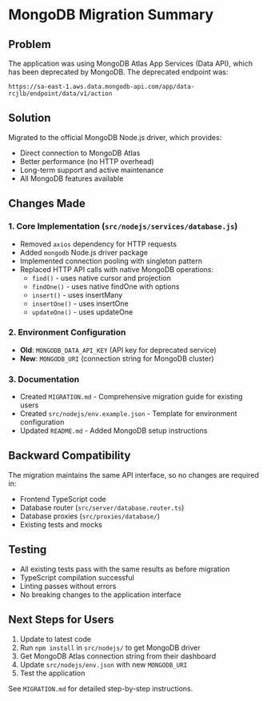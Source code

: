 # MongoDB Migration Summary

## Problem
The application was using MongoDB Atlas App Services (Data API), which has been deprecated by MongoDB. The deprecated endpoint was:
```
https://sa-east-1.aws.data.mongodb-api.com/app/data-rcjlb/endpoint/data/v1/action
```

## Solution
Migrated to the official MongoDB Node.js driver, which provides:
- Direct connection to MongoDB Atlas
- Better performance (no HTTP overhead)
- Long-term support and active maintenance
- All MongoDB features available

## Changes Made

### 1. Core Implementation (`src/nodejs/services/database.js`)
- Removed `axios` dependency for HTTP requests
- Added `mongodb` Node.js driver package
- Implemented connection pooling with singleton pattern
- Replaced HTTP API calls with native MongoDB operations:
  - `find()` - uses native cursor and projection
  - `findOne()` - uses native findOne with options
  - `insert()` - uses insertMany
  - `insertOne()` - uses insertOne  
  - `updateOne()` - uses updateOne

### 2. Environment Configuration
- **Old**: `MONGODB_DATA_API_KEY` (API key for deprecated service)
- **New**: `MONGODB_URI` (connection string for MongoDB cluster)

### 3. Documentation
- Created `MIGRATION.md` - Comprehensive migration guide for existing users
- Created `src/nodejs/env.example.json` - Template for environment configuration
- Updated `README.md` - Added MongoDB setup instructions

## Backward Compatibility
The migration maintains the same API interface, so no changes are required in:
- Frontend TypeScript code
- Database router (`src/server/database.router.ts`)
- Database proxies (`src/proxies/database/`)
- Existing tests and mocks

## Testing
- All existing tests pass with the same results as before migration
- TypeScript compilation successful
- Linting passes without errors
- No breaking changes to the application interface

## Next Steps for Users
1. Update to latest code
2. Run `npm install` in `src/nodejs/` to get MongoDB driver
3. Get MongoDB Atlas connection string from their dashboard
4. Update `src/nodejs/env.json` with new `MONGODB_URI`
5. Test the application

See `MIGRATION.md` for detailed step-by-step instructions.
